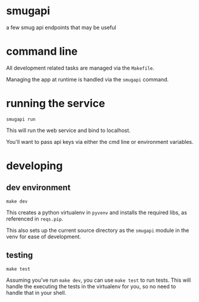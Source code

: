 # smugapi

a few smug api endpoints that may be useful

# command line

All development related tasks are managed via the `Makefile`.

Managing the app at runtime is handled via the `smugapi` command.

# running the service

```
smugapi run
```

This will run the web service and bind to localhost.


You'll want to pass api keys via either the cmd line or environment variables.

# developing

## dev environment

```
make dev
```

This creates a python virtualenv in `pyvenv` and installs the required libs, as
referenced in `reqs.pip`.

This also sets up the current source directory as the `smugapi` module in the
venv for ease of development.

## testing

```
make test
```

Assuming you've run `make dev`, you can use `make test` to run tests. This
will handle the executing the tests in the virtualenv for you, so no need to
handle that in your shell.


